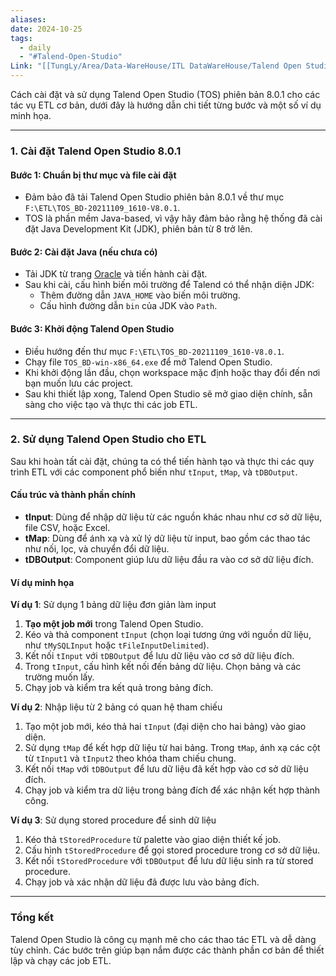 ```yaml
---
aliases: 
date: 2024-10-25
tags:
  - daily
  - "#Talend-Open-Studio"
Link: "[[TungLy/Area/Data-WareHouse/ITL DataWareHouse/Talend Open Studio]]"
---
```

Cách cài đặt và sử dụng Talend Open Studio (TOS) phiên bản 8.0.1 cho các tác vụ ETL cơ bản, dưới đây là hướng dẫn chi tiết từng bước và một số ví dụ minh họa.

---

### 1. Cài đặt Talend Open Studio 8.0.1

#### Bước 1: Chuẩn bị thư mục và file cài đặt
- Đảm bảo đã tải Talend Open Studio phiên bản 8.0.1 về thư mục `F:\ETL\TOS_BD-20211109_1610-V8.0.1`. 
- TOS là phần mềm Java-based, vì vậy hãy đảm bảo rằng hệ thống đã cài đặt Java Development Kit (JDK), phiên bản từ 8 trở lên.

#### Bước 2: Cài đặt Java (nếu chưa có)
- Tải JDK từ trang [Oracle](https://www.oracle.com/java/technologies/javase-jdk11-downloads.html) và tiến hành cài đặt.
- Sau khi cài, cấu hình biến môi trường để Talend có thể nhận diện JDK:
  - Thêm đường dẫn `JAVA_HOME` vào biến môi trường.
  - Cấu hình đường dẫn `bin` của JDK vào `Path`.

#### Bước 3: Khởi động Talend Open Studio
- Điều hướng đến thư mục `F:\ETL\TOS_BD-20211109_1610-V8.0.1`.
- Chạy file `TOS_BD-win-x86_64.exe` để mở Talend Open Studio.
- Khi khởi động lần đầu, chọn workspace mặc định hoặc thay đổi đến nơi bạn muốn lưu các project.
- Sau khi thiết lập xong, Talend Open Studio sẽ mở giao diện chính, sẵn sàng cho việc tạo và thực thi các job ETL.

---

### 2. Sử dụng Talend Open Studio cho ETL

Sau khi hoàn tất cài đặt, chúng ta có thể tiến hành tạo và thực thi các quy trình ETL với các component phổ biến như `tInput`, `tMap`, và `tDBOutput`.

#### Cấu trúc và thành phần chính
- **tInput**: Dùng để nhập dữ liệu từ các nguồn khác nhau như cơ sở dữ liệu, file CSV, hoặc Excel.
- **tMap**: Dùng để ánh xạ và xử lý dữ liệu từ input, bao gồm các thao tác như nối, lọc, và chuyển đổi dữ liệu.
- **tDBOutput**: Component giúp lưu dữ liệu đầu ra vào cơ sở dữ liệu đích.

#### Ví dụ minh họa

**Ví dụ 1**: Sử dụng 1 bảng dữ liệu đơn giản làm input
1. **Tạo một job mới** trong Talend Open Studio.
2. Kéo và thả component `tInput` (chọn loại tương ứng với nguồn dữ liệu, như `tMySQLInput` hoặc `tFileInputDelimited`).
3. Kết nối `tInput` với `tDBOutput` để lưu dữ liệu vào cơ sở dữ liệu đích.
4. Trong `tInput`, cấu hình kết nối đến bảng dữ liệu. Chọn bảng và các trường muốn lấy.
5. Chạy job và kiểm tra kết quả trong bảng đích.

**Ví dụ 2**: Nhập liệu từ 2 bảng có quan hệ tham chiếu
1. Tạo một job mới, kéo thả hai `tInput` (đại diện cho hai bảng) vào giao diện.
2. Sử dụng `tMap` để kết hợp dữ liệu từ hai bảng. Trong `tMap`, ánh xạ các cột từ `tInput1` và `tInput2` theo khóa tham chiếu chung.
3. Kết nối `tMap` với `tDBOutput` để lưu dữ liệu đã kết hợp vào cơ sở dữ liệu đích.
4. Chạy job và kiểm tra dữ liệu trong bảng đích để xác nhận kết hợp thành công.

**Ví dụ 3**: Sử dụng stored procedure để sinh dữ liệu
1. Kéo thả `tStoredProcedure` từ palette vào giao diện thiết kế job.
2. Cấu hình `tStoredProcedure` để gọi stored procedure trong cơ sở dữ liệu.
3. Kết nối `tStoredProcedure` với `tDBOutput` để lưu dữ liệu sinh ra từ stored procedure.
4. Chạy job và xác nhận dữ liệu đã được lưu vào bảng đích.

---

### Tổng kết

Talend Open Studio là công cụ mạnh mẽ cho các thao tác ETL và dễ dàng tùy chỉnh. Các bước trên giúp bạn nắm được các thành phần cơ bản để thiết lập và chạy các job ETL.